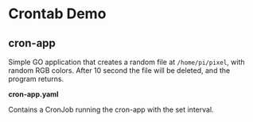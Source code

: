 # Crontab Demo

## cron-app

Simple GO application that creates a random file at `/home/pi/pixel`, with random RGB colors.
After 10 second the file will be deleted, and the program returns.

**cron-app.yaml**

Contains a CronJob running the cron-app with the set interval.
